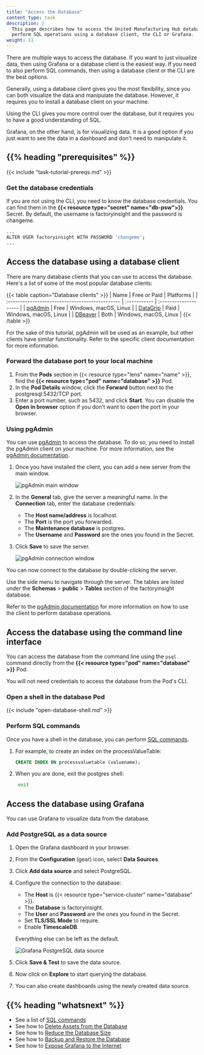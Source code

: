 ```yaml
---
title: "Access the Database"
content_type: task
description: |
  This page describes how to access the United Manufacturing Hub database to 
  perform SQL operations using a database client, the CLI or Grafana.
weight: 11
---
```


<!-- overview -->

There are multiple ways to access the database. If you want to just visualize data,
then using Grafana or a database client is the easiest way. If you need to also
perform SQL commands, then using a database client or the CLI are the best options.

Generally, using a database client gives you the most flexibility, since you can
both visualize the data and manipulate the database. However, it requires you to
install a database client on your machine.

Using the CLI gives you more control over the database, but it requires you to
have a good understanding of SQL.

Grafana, on the other hand, is for visualizing data. It is a good option if
you just want to see the data in a dashboard and don't need to manipulate it.

## {{% heading "prerequisites" %}}

{{< include "task-tutorial-prereqs.md" >}}

### Get the database credentials

If you are not using the CLI, you need to know the database credentials. You can
find them in the **{{< resource type="secret" name="db-psw">}}** Secret. By
default, the username is factoryinsight and the password is changeme.

```bash
...
ALTER USER factoryinsight WITH PASSWORD 'changeme';
...
```

<!-- steps -->

## Access the database using a database client

There are many database clients that you can use to access the database. Here's
a list of some of the most popular database clients:

{{< table caption="Database clients" >}}
| Name                                            | Free or Paid | Platforms             |
| :---------------------------------------------- | :----------- | :-------------------- |
| [pgAdmin](https://www.pgadmin.org/)             | Free         | Windows, macOS, Linux |
| [DataGrip](https://www.jetbrains.com/datagrip/) | Paid         | Windows, macOS, Linux |
| [DBeaver](https://dbeaver.io/)                  | Both         | Windows, macOS, Linux |
{{< /table >}}

For the sake of this tutorial, pgAdmin will be used as an example, but other clients
have similar functionality. Refer to the specific client documentation for more
information.

### Forward the database port to your local machine

1. From the **Pods** section in {{< resource type="lens" name="name" >}}, find
   the **{{< resource type="pod" name="database" >}}** Pod.
2. In the **Pod Details** window, click the **Forward** button next to the
   postgresql:5432/TCP port.
3. Enter a port number, such as 5432, and click **Start**. You can disable the
   **Open in browser** option if you don't want to open the port in your browser.

### Using pgAdmin

You can use [pgAdmin](https://www.pgadmin.org/) to access the database. To do so,
you need to install the pgAdmin client on your machine. For more information, see
the [pgAdmin documentation](https://www.pgadmin.org/docs/pgadmin4/latest/index.html).

1. Once you have installed the client, you can add a new server from the main window.

   ![pgAdmin main window](/images/administration/pgadmin-main-window.png)

2. In the **General** tab, give the server a meaningful name. In the **Connection**
   tab, enter the database credentials:

   - The **Host name/address** is localhost.
   - The **Port** is the port you forwarded.
   - The **Maintenance database** is postgres.
   - The **Username** and **Password** are the ones you found in the Secret.

3. Click **Save** to save the server.

   ![pgAdmin connection window](/images/administration/pgadmin-connection-window.png)

You can now connect to the database by double-clicking the server.

Use the side menu to navigate through the server. The tables are listed under
the **Schemas** > **public** > **Tables** section of the factoryinsight database.

Refer to the [pgAdmin documentation](https://www.pgadmin.org/docs/pgadmin4/latest/index.html)
for more information on how to use the client to perform database operations.

## Access the database using the command line interface

You can access the database from the command line using the `psql` command
directly from the **{{< resource type="pod" name="database" >}}** Pod.

You will not need credentials to access the database from the Pod's CLI.

### Open a shell in the database Pod

{{< include "open-database-shell.md" >}}

### Perform SQL commands

Once you have a shell in the database, you can perform
[SQL commands](https://www.postgresql.org/docs/current/sql-commands.html).

1. For example, to create an index on the processValueTable:

   ```sql
   CREATE INDEX ON processvaluetable (valuename);
   ```

2. When you are done, exit the postgres shell:

   ```bash
    exit
    ```

## Access the database using Grafana

You can use Grafana to visualize data from the database.

### Add PostgreSQL as a data source

1. Open the Grafana dashboard in your browser.
2. From the **Configuration** (gear) icon, select **Data Sources**.
3. Click **Add data source** and select PostgreSQL.
4. Configure the connection to the database:

   - The **Host** is {{< resource type="service-cluster" name="database" >}}.
   - The **Database** is factoryinsight.
   - The **User** and **Password** are the ones you found in the Secret.
   - Set **TLS/SSL Mode** to require.
   - Enable **TimescaleDB**.

   Everything else can be left as the default.

   ![Grafana PostgreSQL data source](/images/administration/grafana-postgresql-data-source.png)
5. Click **Save & Test** to save the data source.
6. Now click on **Explore** to start querying the database.
7. You can also create dashboards using the newly created data source.

<!-- discussion -->

<!-- Optional section; add links to information related to this topic. -->
## {{% heading "whatsnext" %}}

- See a list of [SQL commands](https://www.postgresql.org/docs/current/sql-commands.html)
- See how to [Delete Assets from the Database](/docs/administration/delete-assets/)
- See how to [Reduce the Database Size](/docs/administration/reduce-database-size/)
- See how to [Backup and Restore the Database](TODO)
- See how to [Expose Grafana to the Internet](/docs/administration/expose-grafana-to-internet/)
